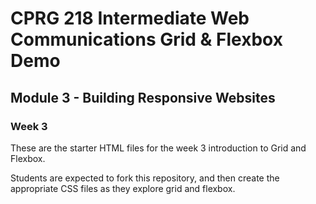 # CPRG 218 Intermediate Web Communications Grid & Flexbox Demo
## Module 3 - Building Responsive Websites
### Week 3
These are the starter HTML files for the week 3 introduction to Grid and Flexbox.

Students are expected to fork this repository, and then create the appropriate CSS files as they explore grid and flexbox.